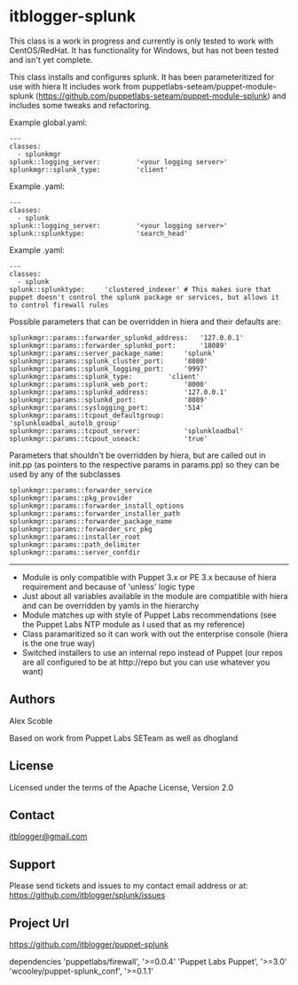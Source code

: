 # itblogger-splunk

This class is a work in progress and currently is only tested to work with CentOS/RedHat. It has functionality for Windows, but has not been tested and isn't yet complete.

This class installs and configures splunk. It has been parameteritized for use with hiera 
It includes work from puppetlabs-seteam/puppet-module-splunk (https://github.com/puppetlabs-seteam/puppet-module-splunk)
and includes some tweaks and refactoring.

Example global.yaml:

	---
	classes:
	  - splunkmgr
	splunk::logging_server:         '<your logging server>'
	splunkmgr::splunk_type:         'client'

Example <splunksearchheadnamehere>.yaml:

	---
	classes:
	  - splunk
	splunk::logging_server:         '<your logging server>'
	splunk::splunktype:             'search_head'

Example <splunkclusteredindexernamehere>.yaml:

	---
	classes:
	  - splunk
	splunk::splunktype:		'clustered_indexer' # This makes sure that puppet doesn't control the splunk package or services, but allows it to control firewall rules

Possible parameters that can be overridden in hiera and their defaults are:

    splunkmgr::params::forwarder_splunkd_address:	'127.0.0.1'
    splunkmgr::params::forwarder_splunkd_port:		'18089'
    splunkmgr::params::server_package_name:		'splunk'
    splunkmgr::params::splunk_cluster_port:		'8080'
    splunkmgr::params::splunk_logging_port:		'9997'
    splunkmgr::params::splunk_type:			'client'
    splunkmgr::params::splunk_web_port:			'8000'
    splunkmgr::params::splunkd_address:			'127.0.0.1'
    splunkmgr::params::splunkd_port:			'8089'
    splunkmgr::params::syslogging_port:			'514'
    splunkmgr::params::tcpout_defaultgroup:		'splunkloadbal_autolb_group'
    splunkmgr::params::tcpout_server:			'splunkloadbal'
    splunkmgr::params::tcpout_useack:			'true'

Parameters that shouldn't be overridden by hiera, but are called out in init.pp (as pointers to the respective params in params.pp) so they can be used by any of the subclasses

    splunkmgr::params::forwarder_service
    splunkmgr::params::pkg_provider
    splunkmgr::params::forwarder_install_options
    splunkmgr::params::forwarder_installer_path
    splunkmgr::params::forwarder_package_name
    splunkmgr::params::forwarder_src_pkg
    splunkmgr::params::installer_root			
    splunkmgr::params::path_delimiter			
    splunkmgr::params::server_confdir

-------

- Module is only compatible with Puppet 3.x or PE 3.x because of hiera requirement and because of 'unless' logic type
- Just about all variables available in the module are compatible with hiera and can be overridden by yamls in the hierarchy
- Module matches up with style of Puppet Labs recommendations (see the Puppet Labs NTP module as I used that as my reference)
- Class paramaritized so it can work with out the enterprise console (hiera is the one true way)
- Switched installers to use an internal repo instead of Puppet (our repos are all configured to be at http://repo but you can use whatever you want)

Authors
-------
Alex Scoble

Based on work from Puppet Labs SETeam as well as dhogland

License
-------
Licensed under the terms of the Apache License, Version 2.0

Contact
-------
itblogger@gmail.com

Support
-------

Please send tickets and issues to my contact email address or at: https://github.com/itblogger/splunk/issues

Project Url
-------
https://github.com/itblogger/puppet-splunk

dependencies 'puppetlabs/firewall', '>=0.0.4'
             'Puppet Labs Puppet', '>=3.0'
             'wcooley/puppet-splunk_conf', '>=0.1.1'

